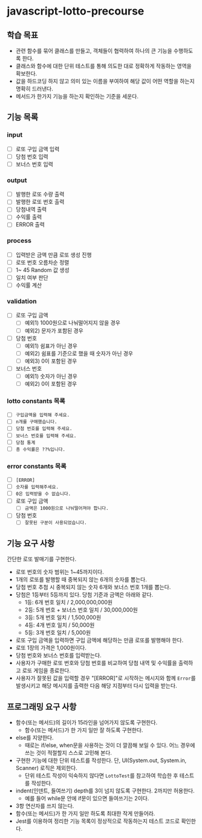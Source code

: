 # javascript-lotto-precourse

## **학습 목표**

- 관련 함수를 묶어 클래스를 만들고, 객체들이 협력하여 하나의 큰 기능을 수행하도록 한다.
- 클래스와 함수에 대한 단위 테스트를 통해 의도한 대로 정확하게 작동하는 영역을 확보한다.
- 값을 하드코딩 하지 않고 의미 있는 이름을 부여하여 해당 값이 어떤 역할을 하는지 명확히 드러낸다.
- 메서드가 한가지 기능을 하는지 확인하는 기준을 세운다.

## 기능 목록

### **input**

- [ ]  로또 구입 금액 입력
- [ ]  당첨 번호 입력
- [ ]  보너스 번호 입력

### **output**

- [ ]  발행한 로또 수량 출력
- [ ]  발행한 로또 번호 출력
- [ ]  당첨내역 출력
- [ ]  수익률 출력
- [ ]  ERROR 출력

### **process**

- [ ]  입력받은 금액 만큼 로또 생성 진행
- [ ]  로또 번호 오름차순 정렬
- [ ]  1~ 45 Random 값 생성
- [ ]  일치 여부 판단
- [ ]  수익률 계산

### **validation**

- [ ]  로또 구입 금액
    - [ ]  예외1) 1000원으로 나눠떨어지지 않을 경우
    - [ ]  예외2) 문자가 포함된 경우
- [ ]  당첨 번호
    - [ ]  예외1) 쉼표가 아닌 경우
    - [ ]  예외2) 쉼표를 기준으로 했을 때 숫자가 아닌 경우
    - [ ]  예외3) 0이 포함된 경우
- [ ]  보너스 번호
    - [ ]  예외1) 숫자가 아닌 경우
    - [ ]  예외2) 0이 포함된 경우

### **lotto constants 목록**

- [ ]  `구입금액을 입력해 주세요.`
- [ ]  `n개를 구매했습니다.`
- [ ]  `당첨 번호를 입력해 주세요.`
- [ ]  `보너스 번호를 입력해 주세요.`
- [ ]  `당첨 통계`
- [ ]  `총 수익률은 ??%입니다.`

### error constants 목록

- [ ]  `[ERROR]`
- [ ]  `숫자를 입력해주세요.`
- [ ]  `0은 입력받을 수 없습니다.`
- [ ]  로또 구입 금액
    - [ ]  `금액은 1000원으로 나눠떨어져야 합니다.`
- [ ]  당첨 번호
    - [ ]  `잘못된 구분이 사용되었습니다.`

## **기능 요구 사항**

간단한 로또 발매기를 구현한다.

- 로또 번호의 숫자 범위는 1~45까지이다.
- 1개의 로또를 발행할 때 중복되지 않는 6개의 숫자를 뽑는다.
- 당첨 번호 추첨 시 중복되지 않는 숫자 6개와 보너스 번호 1개를 뽑는다.
- 당첨은 1등부터 5등까지 있다. 당첨 기준과 금액은 아래와 같다.
    - 1등: 6개 번호 일치 / 2,000,000,000원
    - 2등: 5개 번호 + 보너스 번호 일치 / 30,000,000원
    - 3등: 5개 번호 일치 / 1,500,000원
    - 4등: 4개 번호 일치 / 50,000원
    - 5등: 3개 번호 일치 / 5,000원
- 로또 구입 금액을 입력하면 구입 금액에 해당하는 만큼 로또를 발행해야 한다.
- 로또 1장의 가격은 1,000원이다.
- 당첨 번호와 보너스 번호를 입력받는다.
- 사용자가 구매한 로또 번호와 당첨 번호를 비교하여 당첨 내역 및 수익률을 출력하고 로또 게임을 종료한다.
- 사용자가 잘못된 값을 입력할 경우 "[ERROR]"로 시작하는 메시지와 함께 `Error`를 발생시키고 해당 메시지를 출력한 다음 해당 지점부터 다시 입력을 받는다.

## **프로그래밍 요구 사항**

- 함수(또는 메서드)의 길이가 15라인을 넘어가지 않도록 구현한다.
    - 함수(또는 메서드)가 한 가지 일만 잘 하도록 구현한다.
- else를 지양한다.
    - 때로는 if/else, when문을 사용하는 것이 더 깔끔해 보일 수 있다. 어느 경우에 쓰는 것이 적절할지 스스로 고민해 본다.
- 구현한 기능에 대한 단위 테스트를 작성한다. 단, UI(System.out, System.in, Scanner) 로직은 제외한다.
    - 단위 테스트 작성이 익숙하지 않다면 `LottoTest`를 참고하여 학습한 후 테스트를 작성한다.
- indent(인덴트, 들여쓰기) depth를 3이 넘지 않도록 구현한다. 2까지만 허용한다.
    - 예를 들어 while문 안에 if문이 있으면 들여쓰기는 2이다.
- 3항 연산자를 쓰지 않는다.
- 함수(또는 메서드)가 한 가지 일만 하도록 최대한 작게 만들어라.
- Jest를 이용하여 정리한 기능 목록이 정상적으로 작동하는지 테스트 코드로 확인한다.